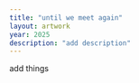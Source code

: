 ```yaml
---
title: "until we meet again"
layout: artwork
year: 2025
description: "add description"
---
```


add things